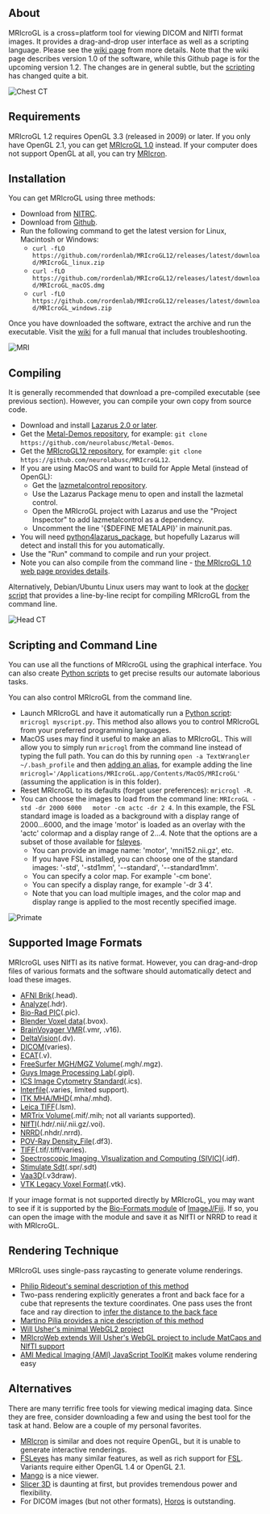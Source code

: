 ## About

MRIcroGL is a cross=platform tool for viewing DICOM and NIfTI format images. It provides a drag-and-drop user interface as well as a scripting language. Please see the [wiki page](https://www.nitrc.org/plugins/mwiki/index.php/mricrogl:MainPage) from more details. Note that the wiki page describes version 1.0 of the software, while this Github page is for the upcoming version 1.2. The changes are in general subtle, but the [scripting](PYTHON.md) has changed quite a bit.

![Chest CT](ChestCT.jpg)

## Requirements

MRIcroGL 1.2 requires OpenGL 3.3 (released in 2009) or later. If you only have OpenGL 2.1, you can get [MRIcroGL 1.0](https://github.com/neurolabusc/MRIcroGL/releases) instead. If your computer does not support OpenGL at all, you can try [MRIcron](https://www.nitrc.org/projects/mricron).

## Installation

You can get MRIcroGL using three methods:

 - Download from [NITRC](https://www.nitrc.org/projects/mricrogl/).
 - Download from [Github](https://github.com/neurolabusc/MRIcroGL/releases).
 - Run the following command to get the latest version for Linux, Macintosh or Windows: 
   * `curl -fLO https://github.com/rordenlab/MRIcroGL12/releases/latest/download/MRIcroGL_linux.zip`
   * `curl -fLO https://github.com/rordenlab/MRIcroGL12/releases/latest/download/MRIcroGL_macOS.dmg`
   * `curl -fLO https://github.com/rordenlab/MRIcroGL12/releases/latest/download/MRIcroGL_windows.zip`

  
Once you have downloaded the software, extract the archive and run the executable. Visit the [wiki](https://www.nitrc.org/plugins/mwiki/index.php/mricrogl:MainPage) for a full manual that includes troubleshooting.

![MRI](MRI.jpg)

## Compiling

It is generally recommended that download a pre-compiled executable (see previous section). However, you can compile your own copy from source code.

 - Download and install [Lazarus 2.0 or later](https://www.lazarus-ide.org/).
 - Get the [Metal-Demos repository](https://github.com/neurolabusc/Metal-Demos), for example: `git clone https://github.com/neurolabusc/Metal-Demos`.
 - Get the [MRIcroGL12 repository]( https://github.com/rordenlab/MRIcroGL12.git), for example: `git clone https://github.com/neurolabusc/MRIcroGL12`.
 - If you are using MacOS and want to build for Apple Metal (instead of OpenGL):
   * Get the [lazmetalcontrol repository](https://github.com/genericptr/Metal-Framework).
   * Use the Lazarus Package menu to open and install the lazmetal control.
   * Open the MRIcroGL project with Lazarus and use the "Project Inspector" to add lazmetalcontrol as a dependency.
   * Uncomment the line '{$DEFINE METALAPI}' in mainunit.pas.
 - You will need [python4lazarus_package](https://github.com/Alexey-T/Python-for-Lazarus), but hopefully Lazarus will detect and install this for you automatically.
 - Use the "Run" command to compile and run your project.
 - Note you can also compile from the command line - [the MRIcroGL 1.0 web page provides details](https://github.com/neurolabusc/MRIcroGL).

Alternatively, Debian/Ubuntu Linux users may want to look at the [docker script](./DOCKER.md) that provides a line-by-line recipt for compiling MRIcroGL from the command line.

![Head CT](HeadCT.jpg)

## Scripting and Command Line

You can use all the functions of MRIcroGL using the graphical interface. You can also create [Python scripts](PYTHON.md) to get precise results our automate laborious tasks.

You can also control MRIcroGL from the command line.
 - Launch MRIcroGL and have it automatically run a [Python script](PYTHON.md): `mricrogl myscript.py`. This method also allows you to control MRIcroGL from your preferred programming languages.
 - MacOS uses may find it useful to make an alias to MRIcroGL. This will allow you to simply run `mricrogl` from the command line instead of typing the full path. You can do this by running `open -a TextWrangler ~/.bash_profile` and then [adding an alias](http://osxdaily.com/2007/02/01/how-to-launch-gui-applications-from-the-terminal/), for example adding the line `mricrogl='/Applications/MRIcroGL.app/Contents/MacOS/MRIcroGL'` (assuming the application is in this folder).
 - Reset MRIcroGL to its defaults (forget user preferences): `mricrogl -R`.
 - You can choose the images to load from the command line: `MRIcroGL -std -dr 2000 6000   motor -cm actc -dr 2 4`. In this example, the FSL standard image is loaded as a background with a display range of 2000...6000, and the image 'motor' is loaded as an overlay with the 'actc' colormap and a display range of 2...4. Note that the options are a subset of those available for [fsleyes](https://users.fmrib.ox.ac.uk/~paulmc/fsleyes/userdoc/latest/command_line.html).
   * You can provide an image name: 'motor', 'mni152.nii.gz', etc.
   * If you have FSL installed, you can choose one of the standard images: '-std', '-std1mm', '--standard', '--standard1mm'.
   * You can specify a color map. For example '-cm bone'.
   * You can specify a display range, for example '-dr 3 4'.
   * Note that you can load multiple images, and the color map and display range is applied to the most recently specified image.

![Primate](Primate.jpg)

## Supported Image Formats

MRIcroGL uses NIfTI as its native format. However, you can drag-and-drop files of various formats and the software should automatically detect and load these images.

 - [AFNI Brik](https://afni.nimh.nih.gov/pub/dist/doc/program_help/README.attributes.html)(.head).
 - [Analyze](http://imaging.mrc-cbu.cam.ac.uk/imaging/FormatAnalyze)(.hdr).
 - [Bio-Rad PIC](https://docs.openmicroscopy.org/bio-formats/5.8.2/formats/bio-rad-pic.html)(.pic).
 - [Blender Voxel data](http://pythology.blogspot.com/2014/08/you-can-do-cool-stuff-with-manual.html)(.bvox).
 - [BrainVoyager VMR](https://support.brainvoyager.com/brainvoyager/automation-development/84-file-formats/343-developer-guide-2-6-the-format-of-vmr-files)(.vmr, .v16).
 - [DeltaVision](https://docs.openmicroscopy.org/bio-formats/5.8.2/formats/deltavision.html)(.dv).
 - [DICOM](http://people.cas.sc.edu/rorden/dicom/index.html)(varies).
 - [ECAT](http://nipy.org/nibabel/reference/nibabel.ecat.html)(.v).
 - [FreeSurfer MGH/MGZ Volume](https://surfer.nmr.mgh.harvard.edu/fswiki/FsTutorial/MghFormat)(.mgh/.mgz).
 - [Guys Image Processing Lab](http://rview.colin-studholme.net/rview/rv9manual/fileform.html#GIPL)(.gipl).
 - [ICS Image Cytometry Standard](https://onlinelibrary.wiley.com/doi/epdf/10.1002/cyto.990110502)(.ics).
 - [Interfile](https://www.ncbi.nlm.nih.gov/pubmed/2616095)(.varies, limited support).
 - [ITK MHA/MHD](https://itk.org/Wiki/MetaIO/Documentation)(.mha/.mhd).
 - [Leica TIFF](https://en.wikipedia.org/wiki/TIFF)(.lsm).
 - [MRTrix Volume](https://mrtrix.readthedocs.io/en/latest/getting_started/image_data.html)(.mif/.mih; not all variants supported).
 - [NIfTI](https://brainder.org/2012/09/23/the-nifti-file-format/)(.hdr/.nii/.nii.gz/.voi).
 - [NRRD](http://teem.sourceforge.net/nrrd/format.html)(.nhdr/.nrrd).
 - [POV-Ray Density_File](https://www.povray.org/documentation/view/3.6.1/374/)(.df3).
 - [TIFF](https://en.wikipedia.org/wiki/TIFF)(.tif/.tiff/varies).
 - [Spectroscopic Imaging, VIsualization and Computing (SIVIC)](https://radiology.ucsf.edu/research/labs/nelson#accordion-software)(.idf).
 - [Stimulate Sdt](https://www.cmrr.umn.edu/stimulate/stimUsersGuide/node57.html)(.spr/.sdt)
 - [Vaa3D](https://github.com/Vaa3D)(.v3draw).
 - [VTK Legacy Voxel Format](https://www.vtk.org/wp-content/uploads/2015/04/file-formats.pdf)(.vtk).

If your image format is not supported directly by MRIcroGL, you may want to see if it is supported by the [Bio-Formats module](https://docs.openmicroscopy.org/bio-formats/5.9.2/supported-formats.html) of [ImageJ/Fiji](https://fiji.sc). If so, you can open the image with the module and save it as NIfTI or NRRD to read it with MRIcroGL.

## Rendering Technique

MRIcroGL uses single-pass raycasting to generate volume renderings.

 - [Philip Rideout's seminal description of this method](https://prideout.net/blog/old/blog/index.html@p=64.html)
 - Two-pass rendering explicitly generates a front and back face for a cube that represents the texture coordinates. One pass uses the front face and ray direction to [infer the distance to the back face](https://tavianator.com/fast-branchless-raybounding-box-intersections/)
 - [Martino Pilia provides a nice description of this method](https://martinopilia.com/posts/2018/09/17/volume-raycasting.html)
 - [Will Usher's minimal WebGL2 project](https://github.com/Twinklebear/webgl-volume-raycaster)
 - [MRIcroWeb extends Will Usher's WebGL project to include MatCaps and NIfTI support](https://github.com/rordenlab/MRIcroWeb)
 - [AMI Medical Imaging (AMI) JavaScript ToolKit](https://github.com/FNNDSC/ami) makes volume rendering easy


## Alternatives

There are many terrific free tools for viewing medical imaging data. Since they are free, consider downloading a few and using the best tool for the task at hand. Below are a couple of my personal favorites.

 - [MRIcron](https://www.nitrc.org/projects/mricron) is similar and does not require OpenGL, but it is unable to generate interactive renderings.
 - [FSLeyes](https://fsl.fmrib.ox.ac.uk/fsl/fslwiki/FSLeyes) has many similar features, as well as rich support for [FSL](https://fsl.fmrib.ox.ac.uk/fsl/fslwiki/). Variants require either OpenGL 1.4 or OpenGL 2.1.
 - [Mango](http://ric.uthscsa.edu/mango/) is a nice viewer.
 - [Slicer 3D](https://www.slicer.org) is daunting at first, but provides tremendous power and flexibility.
 - For DICOM images (but not other formats), [Horos](https://horosproject.org) is outstanding.
